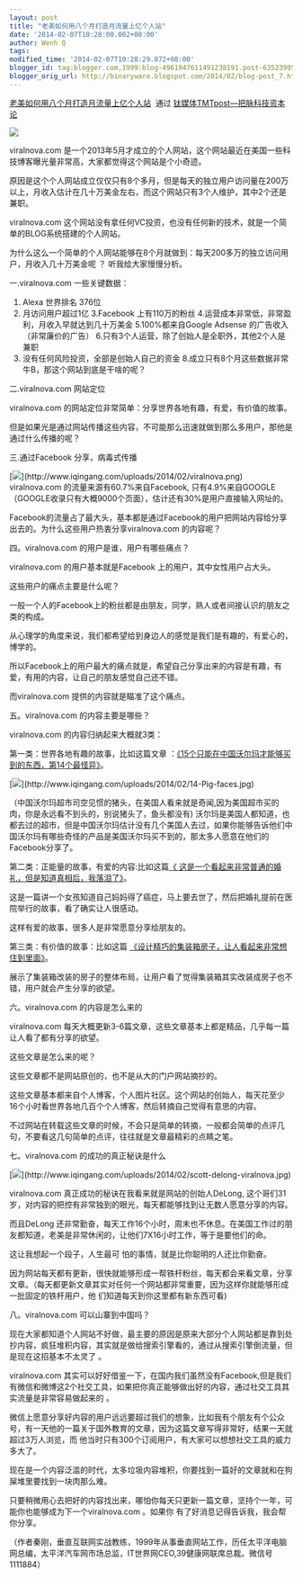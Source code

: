 ```yaml
---
layout: post
title: "老美如何用八个月打造月流量上亿个人站"
date: '2014-02-07T10:28:00.002+08:00'
author: Wenh Q
tags:
modified_time: '2014-02-07T10:28:29.872+08:00'
blogger_id: tag:blogger.com,1999:blog-4961947611491238191.post-6352399582083412907
blogger_orig_url: http://binaryware.blogspot.com/2014/02/blog-post_7.html
---
```

[老美如何用八个月打造月流量上亿个人站](http://www.tmtpost.com/91996.html)  通过
[钛媒体TMTpost—把脉科技资本论](http://www.tmtpost.com/)


![](https://images-blogger-opensocial.googleusercontent.com/gadgets/proxy?url=http%3A%2F%2Fwww.tmtpost.com%2Fwp-content%2Fuploads%2F2014%2F02%2F139164650293.jpg&container=blogger&gadget=a&rewriteMime=image%2F*)

viralnova.com
是一个2013年5月才成立的个人网站，这个网站最近在美国一些科技博客曝光量非常高，大家都觉得这个网站是个小奇迹。


原因是这个个人网站成立仅仅只有8个多月，但是每天的独立用户访问量在200万以上，月收入估计在几十万美金左右，而这个网站只有3个人维护，其中2个还是兼职。

viralnova.com
这个网站没有拿任何VC投资，也没有任何新的技术，就是一个简单的BLOG系统搭建的个人网站。

为什么这么一个简单的个人网站能够在8个月就做到：每天200多万的独立访问用户，月收入几十万美金呢
？ 听我给大家慢慢分析。

一.viralnova.com 一些关键数据：

1. Alexa 世界排名 376位
2. 月访问用户超过1亿
3.Facebook 上有110万的粉丝
4.运营成本非常低，非常盈利，月收入早就达到几十万美金
5.100%都来自Google Adsense 的广告收入（非常廉价的广告）
6.只有3个人运营，除了创始人是全职外，其他2个人是兼职
7. 没有任何风险投资，全部是创始人自己的资金
8.成立只有8个月这些数据非常牛B，那这个网站到底是干啥的呢？



二.viralnova.com 网站定位

viralnova.com
的网站定位非常简单：分享世界各地有趣，有爱，有价值的故事。

但是如果光是通过网站传播这些内容，不可能那么迅速就做到那么多用户，那他是通过什么传播的呢？



三.通过Facebook 分享，病毒式传播

[![](https://images-blogger-opensocial.googleusercontent.com/gadgets/proxy?url=http%3A%2F%2Fwww.iqingang.com%2Fuploads%2F2014%2F02%2Fviralnova.png&container=blogger&gadget=a&rewriteMime=image%2F*)](http://www.iqingang.com/uploads/2014/02/viralnova.png)
viralnova.com 的流量来源有60.7%来自Facebook,
只有4.9%来自GOOGLE（GOOGLE收录只有大概9000个页面），估计还有30%是用户直接输入网址的。

Facebook的流量占了最大头，基本都是通过Facebook的用户把网站内容给分享出去的。为什么这些用户热衷分享viralnova.com
的内容呢？



四。viralnova.com 的用户是谁，用户有哪些痛点？

viralnova.com 的用户基本就是Facebook 上的用户，其中女性用户占大头。

这些用户的痛点主要是什么呢？

一般一个人的Facebook上的粉丝都是由朋友，同学，熟人或者间接认识的朋友之类的构成。

从心理学的角度来说，我们都希望给到身边人的感觉是我们是有趣的，有爱心的，博学的。

所以Facebook上的用户最大的痛点就是，希望自己分享出来的内容是有趣，有爱，有用的内容，让自己的朋友感觉自己还不错。

而viralnova.com 提供的内容就是瞄准了这个痛点。



五。viralnova.com 的内容主要是哪些？

viralnova.com 的内容归纳起来大概就3类：

第一类：世界各地有趣的故事，比如这篇文章
：[《15个只能在中国沃尔玛才能够买到的东西，第14个最怪异》](http://www.viralnova.com/china-wal-mart/)。

[![](https://images-blogger-opensocial.googleusercontent.com/gadgets/proxy?url=http%3A%2F%2Fwww.iqingang.com%2Fuploads%2F2014%2F02%2F14-Pig-faces.jpg&container=blogger&gadget=a&rewriteMime=image%2F*)](http://www.iqingang.com/uploads/2014/02/14-Pig-faces.jpg)

（中国沃尔玛超市司空见惯的猪头，在美国人看来就是奇闻,因为美国超市买的肉，你是永远看不到头的，别说猪头了，鱼头都没有)
沃尔玛是美国人都知道，也都去过的超市，但是中国沃尔玛估计没有几个美国人去过，如果你能够告诉他们中国沃尔玛有哪些奇怪的产品是美国沃尔玛买不到的，那太多人愿意在他们的
Facebook分享了。

第二类：正能量的故事，有爱的内容:比如这篇[《
这是一个看起来非常普通的婚礼，但是知道真相后，我落泪了》](http://www.viralnova.com/dying-mother-wedding/)。

这是一篇讲一个女孩知道自己妈妈得了癌症，马上要去世了，然后把婚礼提前在医院举行的故事，看了确实让人很感动。

这样有爱的故事，很多人是非常愿意分享给朋友的。

第三类：有价值的故事：比如这篇
[《设计精巧的集装箱房子，让人看起来非常想住到里面》](http://www.viralnova.com/i-never-thought-i-would-say-this-but-i-would-live-in-this-shipping-container-the-insides-awesome/)。

展示了集装箱改装的房子的整体布局，让用户看了觉得集装箱其实改装成房子也不错，用户就会产生分享的欲望。



六。viralnova.com 的内容是怎么来的

viralnova.com
每天大概更新3-6篇文章，这些文章基本上都是精品，几乎每一篇让人看了都有分享的欲望。

这些文章是怎么来的呢？

这些文章都不是网站原创的，也不是从大的门户网站摘抄的。

这些文章基本都来自个人博客，个人图片社区。这个网站的创始人，每天花至少16个小时看世界各地几百个个人博客，然后转摘自己觉得有意思的内容。

不过网站在转载这些文章的时候，不会只是简单的转摘，一般都会简单的点评几句，不要看这几句简单的点评，往往就是文章最精彩的点睛之笔。



七。viralnova.com 的成功的真正秘诀是什么

[![](https://images-blogger-opensocial.googleusercontent.com/gadgets/proxy?url=http%3A%2F%2Fwww.iqingang.com%2Fuploads%2F2014%2F02%2Fscott-delong-viralnova.jpg&container=blogger&gadget=a&rewriteMime=image%2F*)](http://www.iqingang.com/uploads/2014/02/scott-delong-viralnova.jpg)

viralnova.com 真正成功的秘诀在我看来就是网站的创始人DeLong,
这个哥们31岁，对内容的把控有非常独到的眼光，每天都能够找到让无数人愿意分享的内容。

而且DeLong
还非常勤奋，每天工作16个小时，周末也不休息。在美国工作过的朋友都知道，老美是非常休闲的，让他们7X16小时工作，等于是要他们的命。

这让我想起一个段子，人生最可 怕的事情，就是比你聪明的人还比你勤奋。

因为网站每天都有更新，很快就能够形成一帮铁杆粉丝，每天都会来看文章，分享文章。（每天都更新文章其实对任何一个网站都非常重要，因为这样你就能够形成一批固定的铁杆用户，他
们知道每天到你这里都有新东西可看)

八。viralnova.com 可以山寨到中国吗？

现在大家都知道个人网站不好做，最主要的原因是原来大部分个人网站都是靠到处抄内容，疯狂堆积内容，其实就是做给搜索引擎看的，通过从搜索引擎倒流量，但是现在这招基本不太灵了
。

viralnova.com
其实可以好好借鉴一下，在国内我们虽然没有Facebook,但是我们有微信和微博这2个社交工具，如果把你真正能够做出好的内容，通过社交工具其实流量是非常容易做起来的
。

微信上愿意分享好内容的用户远远要超过我们的想象，比如我有个朋友有个公众号，有一天他的一篇关于国外教育的文章，因为这篇文章写得非常好，结果一天就超过3万人浏览，而
他当时只有300个订阅用户，有大家可以想想社交工具的威力多大了。

现在是一个内容泛滥的时代，太多垃圾内容堆积，你要找到一篇好的文章就和在狗屎堆里要找到一块肉那么难。

只要稍微用心去把好的内容找出来，哪怕你每天只更新一篇文章，坚持个一年，可能你也能够成为下一个viralnova.com
。如果你 有了好消息记得告诉我，我会帮你分享。



（作者秦刚，垂直互联网实战教练，1999年从事垂直网站工作，历任太平洋电脑网总编，太平洋汽车网市场总监，IT世界网CEO,39健康网联席总裁。微信号1111884）
